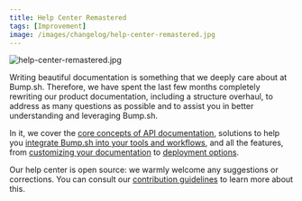 ```yaml
---
title: Help Center Remastered
tags: [Improvement]
image: /images/changelog/help-center-remastered.jpg
---
```


![help-center-remastered.jpg](/images/changelog/help-center-remastered.jpg)

Writing beautiful documentation is something that we deeply care about at Bump.sh. Therefore, we have spent the last few months completely rewriting our product documentation, including a structure overhaul, to address as many questions as possible and to assist you in better understanding and leveraging Bump.sh.

In it, we cover the [core concepts of API documentation](/help/getting-started/concepts/), solutions to help you [integrate Bump.sh into your tools and workflows](/help/continuous-integration/), and all the features, from [customizing your documentation](/help/customization-options/) to [deployment options](/help/publish-documentation/deploy-and-release-management/).

Our help center is open source: we warmly welcome any suggestions or corrections. You can consult our [contribution guidelines](https://github.com/bump-sh/docs?tab=readme-ov-file#contributing) to learn more about this.